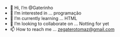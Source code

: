 - 👋 Hi, I’m @Gaterinho
- 👀 I’m interested in ... programação
- 🌱 I’m currently learning ... HTML
- 💞️ I’m looking to collaborate on ... Notting for yet
- 📫 How to reach me ... zegaterotomaz@gmail.com

<!---
Gaterinho/Gaterinho is a ✨ special ✨ repository because its `README.md` (this file) appears on your GitHub profile.
You can click the Preview link to take a look at your changes.
--->
